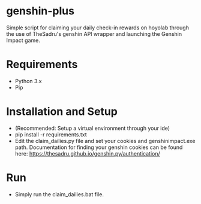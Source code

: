 # genshin-plus
Simple script for claiming your daily check-in rewards on hoyolab through the use of TheSadru's genshin API wrapper and launching the Genshin Impact game.
 
# Requirements
- Python 3.x
- Pip

# Installation and Setup
- (Recommended: Setup a virtual environment through your ide)
- pip install -r requirements.txt
- Edit the claim_dailies.py file and set your cookies and genshinimpact.exe path. Documentation for finding your genshin cookies can be found here: https://thesadru.github.io/genshin.py/authentication/

# Run
- Simply run the claim_dailies.bat file.

